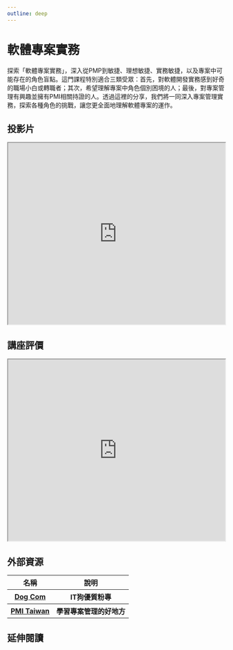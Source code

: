 ```yaml
---
outline: deep
---
```


# 軟體專案實務

探索「軟體專案實務」，深入從PMP到敏捷、理想敏捷、實務敏捷，以及專案中可能存在的角色盲點。這門課程特別適合三類受眾：首先，對軟體開發實務感到好奇的職場小白或轉職者；其次，希望理解專案中角色個別困境的人；最後，對專案管理有興趣並擁有PMI相關持證的人。透過這裡的分享，我們將一同深入專案管理實務，探索各種角色的挑戰，讓您更全面地理解軟體專案的運作。

## 投影片

<iframe
 src="https://docs.google.com/presentation/d/e/2PACX-1vSqT9z3iCbJo3qiO4UcEnwaLhrTXh49Ea4odLtx9hqwK_upOO3kvFvwM0_l6nLf-2pKFqkXMpFxcM9y/embed?start=false&loop=false&delayms=3000"
width="100%" height="420" allowfullscreen="true" mozallowfullscreen="true"
webkitallowfullscreen="true"></iframe>

## 講座評價

<iframe src="https://docs.google.com/spreadsheets/d/e/2PACX-1vSxLBco_B9XCPn9zKnGb9aoOSYP8IRkyqoU2lJhpJdRAAR0WLPs6nEtq0igY65NzlvqcRIMqaegIcPG/pubhtml?widget=true&amp;headers=false" width="100%" height="420" ></iframe>

## 外部資源

<table>
    <thead>
        <tr>
            <th>名稱</th>
            <th>說明</th>
        </tr>
    </thead>
    <tbody>
        <tr>
            <th>
                <a href="https://www.facebook.com/itdogcom" target="_blank">
                   Dog Com
                </a>
            </th>
            <th>IT狗優質粉專</th>
        </tr>
        <tr>
            <th>
                <a href="https://www.pmi.org.tw/?post_type=tribe_events" target="_blank">
                   PMI Taiwan
                </a>
            </th>
            <th>學習專案管理的好地方</th>
        </tr>
    </tbody>
</table>

## 延伸閱讀

<Books :modelValue="bookItems"></Books>

<script setup>
import Books from '../components/books.vue'

const bookItems = [
    {
        id: '11100157020',
        name: '人月神話：軟體專案管理之道',
        desc: `<p>有些書，對於讀者和作者就像是年金一樣，可以年年分紅。《人月神話》就是這樣一本書……年輕的軟體工程師、缺錢的研究生、懶惰的程式設計老手，常問我哪一本電腦書最好：「如果我被困在荒島上，只能帶一本電腦書，應該選哪一本？」這問題很荒謬，但他們堅持要答案。假如你真的被放逐到這樣的小島上，應該陪伴你的是《人月神話》。</p>
`,
    },
    {
        id: '11100829103',
        name: '精實創業：用小實驗玩出大事業（2017書衣新版）',
        desc: `<p>★「精實創業」的關鍵概念？</p>
<p>最小可行產品（MVP）：產品或服務不要等到「完美」才推出，只要服務堪用就應該讓消費者使用。當初dropbox的第一版產品只不過是一段影片說明，就可以聽到眾多使用者的迴響。當初google只能搜尋專業技術網站，但使用者都已經知道她的優點。</p>
<p>軸轉（Pivot）：快速推出產品、快速更新，可以讓我們真的知道產品是否讓大家滿意，一旦確認做出來的東西不是大家所需要的，就應該立刻修改方向，這就是軸轉。當初flickr是一個線上遊戲網站，經過「軸轉」，將子計畫改成主計畫，就成為全世界最知名的照片分享服務。Twitter原本是線上廣播，也是經過「軸轉」，成為改變世界的新服務。</p>
`,
    },
]
</script>
